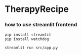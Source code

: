 # TherapyRecipe

### how to use streamlit frontend 
```
pip install streamlit
pip install watchdog

streamlit run src/app.py
```